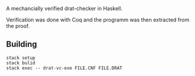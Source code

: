 A mechancially verified drat-checker in Haskell.

Verification was done with Coq and the programm was then extracted from the proof.

## Building

    stack setup
    stack bulid
    stack exec -- drat-vc-exe FILE.CNF FILE.DRAT
